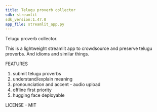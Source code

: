 ```yaml
---
title: Telugu proverb collector
sdk: streamlit
sdk_version:1.47.0
app_file: streamlit_app.py
---
```

Telugu proverb collector.

This is a lightweight streamlit app to crowdsource and preserve telugu proverbs. And idioms and similar things.

FEATURES
1. submit telugu proverbs
2. understand/explain meaning
3. pronounciation and accent - audio upload
4. offline first priority 
5. hugging face deployable

LICENSE - MIT